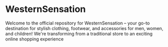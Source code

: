 # WesternSensation
Welcome to the official repository for WesternSensation – your go-to destination for stylish clothing, footwear, and accessories for men, women, and children! We're transforming from a traditional store to an exciting online shopping experience
